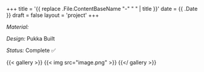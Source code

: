 +++
title = '{{ replace .File.ContentBaseName "-" " " | title }}'
date = {{ .Date }}
draft = false
layout = 'project'
+++

_Material:_

_Design:_ Pukka Built

_Status:_ Complete ✅

<!--more-->

{{< gallery >}}
    {{< img src="image.png" >}}
{{</ gallery >}}
